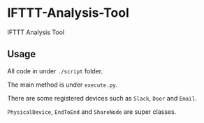 # IFTTT-Analysis-Tool
IFTTT Analysis Tool

## Usage
All code in under `./script` folder.

The main method is under `execute.py`.

There are some registered devices such as `Slack`, `Door` and `Email`.

`PhysicalDevice`, `EndToEnd` and `ShareNode` are super classes.
